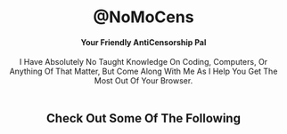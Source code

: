 <h1 align="center">@NoMoCens</h1>
<h4 align="center">Your Friendly AntiCensorship Pal</h4>

<div align="center">I Have Absolutely No Taught Knowledge On Coding, Computers, Or Anything Of That Matter, But Come Along With Me As I Help You Get The Most Out Of Your Browser. </div>

<br>

## <div align="center">Check Out Some Of The Following</div>
